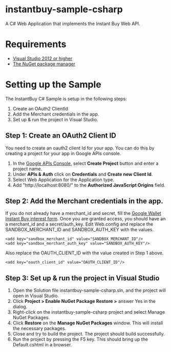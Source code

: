instantbuy-sample-csharp
========================

A C# Web Application that implements the Instant Buy Web API. 

Requirements
=============

  * [Visual Studio 2012 or higher](http://msdn.microsoft.com/vstudio/)
  * [The NuGet package manager](http://nuget.org/)

Setting up the Sample
=====================

The InstantBuy C# Sample is setup in the following steps:

  1. Create an OAuth2 ClientId
  2. Add the Merchant credentials in the app.
  3. Set up & run the project in Visual Studio.


Step 1: Create an OAuth2 Client ID
-----------------------------------

You need to create an oauth2 client Id for your app. You can do this by creating a project for your app in Google APIs console.

1. In the [Google APIs Console](http://cloud.google.com/console), select __Create Project__ button and enter a project name.
2. Under __APIs & Auth__ click on __Credentials__ and __Create new Client Id__.
3. Select Web Application for the Application type.
4. Add "http://localhost:8080/" to the __Authorized JavaScript Origins__ field.

Step 2: Add the Merchant credentials in the app.
---------------------------------------------------
If you do not already have a merchant_id and secret, fill the [Google Wallet Instant Buy interest form](http://getinstantbuy.withgoogle.com/). 
Once you are granted access, you should have an a merchant_id and a secret/auth_key. 
Edit Web.config and replace the SANDBOX_MERCHANT_ID and SANDBOX_AUTH_KEY with the values.

    <add key="sandbox_merchant_id" value="SANDBOX_MERCHANT_ID"/>
    <add key="sandbox_merchant_auth_key" value="SANDBOX_AUTH_KEY"/>

Also replace the OAUTH_CLIENT_ID with the value created in Step 1 above.

    <add key="oauth_client_id" value="OAUTH_CLIENT_ID"/>

Step 3: Set up & run the project in Visual Studio
--------------------------------------------
 1. Open the Solution file instantbuy-sample-csharp.sln, and the project will open in Visual Studio.
 2. Click __Project &gt; Enable NuGet Package Restore &gt;__ answer Yes in the dialog.
 3. Right-click on the instantbuy-sample-csharp project and select Manage NuGet Packages.
 4. Click __Restore__ on the __Manage NuGet Packages__ window. This will install the necessary packages.
 5. Close and try to build the project. The project should build successfully.
 6. Run the project by pressing the F5 key. This should bring up the Default.cshtml in a browser.

 
